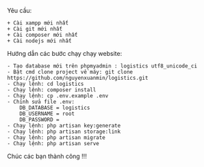 Yêu cầu:

    + Cài xampp mới nhất
    + Cài git mới nhất
    + Cài composer mới nhất
    + Cài nodejs mới nhất
    
Hướng dẫn các bước chạy chạy website:

    - Tạo database mới trên phpmyadmin : logistics utf8_unicode_ci
    - Bật cmd clone project về máy: git clone https://github.com/nguyenxuanmin/logistics.git
    - Chạy lệnh: cd logistics
    - Chạy lệnh: composer install
    - Chạy lệnh: cp .env.example .env
    - Chỉnh sửa file .env:
        DB_DATABASE = logistics
        DB_USERNAME = root
        DB_PASSWORD =
    - Chạy lệnh: php artisan key:generate
    - Chạy lệnh: php artisan storage:link
    - Chạy lệnh: php artisan migrate
    - Chạy lệnh: php artisan serve

Chúc các bạn thành công !!!
